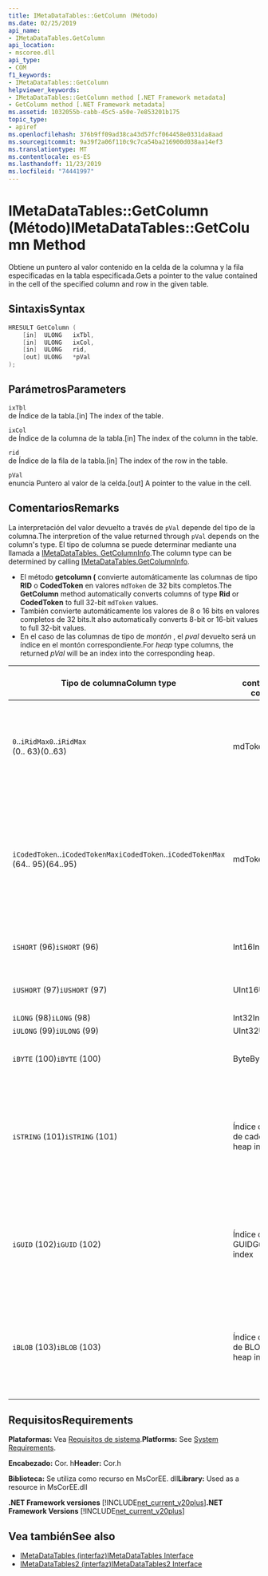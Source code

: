 ```yaml
---
title: IMetaDataTables::GetColumn (Método)
ms.date: 02/25/2019
api_name:
- IMetaDataTables.GetColumn
api_location:
- mscoree.dll
api_type:
- COM
f1_keywords:
- IMetaDataTables::GetColumn
helpviewer_keywords:
- IMetaDataTables::GetColumn method [.NET Framework metadata]
- GetColumn method [.NET Framework metadata]
ms.assetid: 1032055b-cabb-45c5-a50e-7e853201b175
topic_type:
- apiref
ms.openlocfilehash: 376b9ff09ad38ca43d57fcf064458e0331da8aad
ms.sourcegitcommit: 9a39f2a06f110c9c7ca54ba216900d038aa14ef3
ms.translationtype: MT
ms.contentlocale: es-ES
ms.lasthandoff: 11/23/2019
ms.locfileid: "74441997"
---
```

# <a name="imetadatatablesgetcolumn-method"></a><span data-ttu-id="6b7b1-102">IMetaDataTables::GetColumn (Método)</span><span class="sxs-lookup"><span data-stu-id="6b7b1-102">IMetaDataTables::GetColumn Method</span></span>
<span data-ttu-id="6b7b1-103">Obtiene un puntero al valor contenido en la celda de la columna y la fila especificadas en la tabla especificada.</span><span class="sxs-lookup"><span data-stu-id="6b7b1-103">Gets a pointer to the value contained in the cell of the specified column and row in the given table.</span></span>  
  
## <a name="syntax"></a><span data-ttu-id="6b7b1-104">Sintaxis</span><span class="sxs-lookup"><span data-stu-id="6b7b1-104">Syntax</span></span>  
  
```cpp  
HRESULT GetColumn (   
    [in]  ULONG   ixTbl,  
    [in]  ULONG   ixCol,  
    [in]  ULONG   rid,  
    [out] ULONG   *pVal  
);  
```  
  
## <a name="parameters"></a><span data-ttu-id="6b7b1-105">Parámetros</span><span class="sxs-lookup"><span data-stu-id="6b7b1-105">Parameters</span></span>

 `ixTbl`  
 <span data-ttu-id="6b7b1-106">de Índice de la tabla.</span><span class="sxs-lookup"><span data-stu-id="6b7b1-106">[in] The index of the table.</span></span>  
  
 `ixCol`  
 <span data-ttu-id="6b7b1-107">de Índice de la columna de la tabla.</span><span class="sxs-lookup"><span data-stu-id="6b7b1-107">[in] The index of the column in the table.</span></span>  
  
 `rid`  
 <span data-ttu-id="6b7b1-108">de Índice de la fila de la tabla.</span><span class="sxs-lookup"><span data-stu-id="6b7b1-108">[in] The index of the row in the table.</span></span>  
  
 `pVal`  
 <span data-ttu-id="6b7b1-109">enuncia Puntero al valor de la celda.</span><span class="sxs-lookup"><span data-stu-id="6b7b1-109">[out] A pointer to the value in the cell.</span></span>  
 
## <a name="remarks"></a><span data-ttu-id="6b7b1-110">Comentarios</span><span class="sxs-lookup"><span data-stu-id="6b7b1-110">Remarks</span></span>

<span data-ttu-id="6b7b1-111">La interpretación del valor devuelto a través de `pVal` depende del tipo de la columna.</span><span class="sxs-lookup"><span data-stu-id="6b7b1-111">The interpretion of the value returned through `pVal` depends on the column's type.</span></span> <span data-ttu-id="6b7b1-112">El tipo de columna se puede determinar mediante una llamada a [IMetaDataTables. GetColumnInfo](imetadatatables-getcolumninfo-method.md).</span><span class="sxs-lookup"><span data-stu-id="6b7b1-112">The column type can be determined by calling [IMetaDataTables.GetColumnInfo](imetadatatables-getcolumninfo-method.md).</span></span>

- <span data-ttu-id="6b7b1-113">El método **getcolumn (** convierte automáticamente las columnas de tipo **RID** o **CodedToken** en valores `mdToken` de 32 bits completos.</span><span class="sxs-lookup"><span data-stu-id="6b7b1-113">The **GetColumn** method automatically converts columns of type **Rid** or **CodedToken** to full 32-bit `mdToken` values.</span></span>
- <span data-ttu-id="6b7b1-114">También convierte automáticamente los valores de 8 o 16 bits en valores completos de 32 bits.</span><span class="sxs-lookup"><span data-stu-id="6b7b1-114">It also automatically converts 8-bit or 16-bit values to full 32-bit values.</span></span> 
- <span data-ttu-id="6b7b1-115">En el caso de las columnas de tipo de *montón* , el *pval* devuelto será un índice en el montón correspondiente.</span><span class="sxs-lookup"><span data-stu-id="6b7b1-115">For *heap* type columns, the returned *pVal* will be an index into the corresponding heap.</span></span>

| <span data-ttu-id="6b7b1-116">Tipo de columna</span><span class="sxs-lookup"><span data-stu-id="6b7b1-116">Column type</span></span>              | <span data-ttu-id="6b7b1-117">pVal contiene</span><span class="sxs-lookup"><span data-stu-id="6b7b1-117">pVal contains</span></span> | <span data-ttu-id="6b7b1-118">Comentario</span><span class="sxs-lookup"><span data-stu-id="6b7b1-118">Comment</span></span>                          |
|--------------------------|---------------|-----------------------------------|
| <span data-ttu-id="6b7b1-119">`0`..`iRidMax`</span><span class="sxs-lookup"><span data-stu-id="6b7b1-119">`0`..`iRidMax`</span></span><br><span data-ttu-id="6b7b1-120">(0.. 63)</span><span class="sxs-lookup"><span data-stu-id="6b7b1-120">(0..63)</span></span>  | <span data-ttu-id="6b7b1-121">mdToken</span><span class="sxs-lookup"><span data-stu-id="6b7b1-121">mdToken</span></span>     | <span data-ttu-id="6b7b1-122">*pval* contendrá un token completo.</span><span class="sxs-lookup"><span data-stu-id="6b7b1-122">*pVal* will contain a full Token.</span></span> <span data-ttu-id="6b7b1-123">La función convierte automáticamente el RID en un token completo.</span><span class="sxs-lookup"><span data-stu-id="6b7b1-123">The function automatically converts the Rid into a full token.</span></span> |
| <span data-ttu-id="6b7b1-124">`iCodedToken`..`iCodedTokenMax`</span><span class="sxs-lookup"><span data-stu-id="6b7b1-124">`iCodedToken`..`iCodedTokenMax`</span></span><br><span data-ttu-id="6b7b1-125">(64.. 95)</span><span class="sxs-lookup"><span data-stu-id="6b7b1-125">(64..95)</span></span> | <span data-ttu-id="6b7b1-126">mdToken</span><span class="sxs-lookup"><span data-stu-id="6b7b1-126">mdToken</span></span> | <span data-ttu-id="6b7b1-127">Después de la devolución, *pval* contendrá un token completo.</span><span class="sxs-lookup"><span data-stu-id="6b7b1-127">Upon return, *pVal* will contain a full Token.</span></span> <span data-ttu-id="6b7b1-128">La función descomprime automáticamente CodedToken en un token completo.</span><span class="sxs-lookup"><span data-stu-id="6b7b1-128">The function automatically decompresses the CodedToken into a full token.</span></span> |
| <span data-ttu-id="6b7b1-129">`iSHORT` (96)</span><span class="sxs-lookup"><span data-stu-id="6b7b1-129">`iSHORT` (96)</span></span>            | <span data-ttu-id="6b7b1-130">Int16</span><span class="sxs-lookup"><span data-stu-id="6b7b1-130">Int16</span></span>         | <span data-ttu-id="6b7b1-131">El signo se extiende automáticamente a 32 bits.</span><span class="sxs-lookup"><span data-stu-id="6b7b1-131">Automatically sign-extended to 32-bit.</span></span>  |
| <span data-ttu-id="6b7b1-132">`iUSHORT` (97)</span><span class="sxs-lookup"><span data-stu-id="6b7b1-132">`iUSHORT` (97)</span></span>           | <span data-ttu-id="6b7b1-133">UInt16</span><span class="sxs-lookup"><span data-stu-id="6b7b1-133">UInt16</span></span>        | <span data-ttu-id="6b7b1-134">El signo se extiende automáticamente a 32 bits.</span><span class="sxs-lookup"><span data-stu-id="6b7b1-134">Automatically sign-extended to 32-bit.</span></span>  |
| <span data-ttu-id="6b7b1-135">`iLONG` (98)</span><span class="sxs-lookup"><span data-stu-id="6b7b1-135">`iLONG` (98)</span></span>             | <span data-ttu-id="6b7b1-136">Int32</span><span class="sxs-lookup"><span data-stu-id="6b7b1-136">Int32</span></span>         |                                        | 
| <span data-ttu-id="6b7b1-137">`iULONG` (99)</span><span class="sxs-lookup"><span data-stu-id="6b7b1-137">`iULONG` (99)</span></span>            | <span data-ttu-id="6b7b1-138">UInt32</span><span class="sxs-lookup"><span data-stu-id="6b7b1-138">UInt32</span></span>        |                                        |
| <span data-ttu-id="6b7b1-139">`iBYTE` (100)</span><span class="sxs-lookup"><span data-stu-id="6b7b1-139">`iBYTE` (100)</span></span>            | <span data-ttu-id="6b7b1-140">Byte</span><span class="sxs-lookup"><span data-stu-id="6b7b1-140">Byte</span></span>          | <span data-ttu-id="6b7b1-141">El signo se extiende automáticamente a 32 bits.</span><span class="sxs-lookup"><span data-stu-id="6b7b1-141">Automatically sign-extended to 32-bit.</span></span>  |
| <span data-ttu-id="6b7b1-142">`iSTRING` (101)</span><span class="sxs-lookup"><span data-stu-id="6b7b1-142">`iSTRING` (101)</span></span>          | <span data-ttu-id="6b7b1-143">Índice de montón de cadena</span><span class="sxs-lookup"><span data-stu-id="6b7b1-143">String heap index</span></span> | <span data-ttu-id="6b7b1-144">*pval* es un índice del montón de cadenas.</span><span class="sxs-lookup"><span data-stu-id="6b7b1-144">*pVal* is an index into the String heap.</span></span> <span data-ttu-id="6b7b1-145">Use [IMetadataTables:: GetString](imetadatatables-getstring-method.md) para obtener el valor de cadena de columna real.</span><span class="sxs-lookup"><span data-stu-id="6b7b1-145">Use [IMetadataTables::GetString](imetadatatables-getstring-method.md) to get the actual column String value.</span></span> |
| <span data-ttu-id="6b7b1-146">`iGUID` (102)</span><span class="sxs-lookup"><span data-stu-id="6b7b1-146">`iGUID` (102)</span></span>            | <span data-ttu-id="6b7b1-147">Índice de montón GUID</span><span class="sxs-lookup"><span data-stu-id="6b7b1-147">Guid heap index</span></span> | <span data-ttu-id="6b7b1-148">*pval* es un índice en el montón de GUID.</span><span class="sxs-lookup"><span data-stu-id="6b7b1-148">*pVal* is an index into the Guid heap.</span></span> <span data-ttu-id="6b7b1-149">Use [IMetadataTables:: GetGuid](imetadatatables-getguid-method.md) para obtener el valor de GUID de columna real.</span><span class="sxs-lookup"><span data-stu-id="6b7b1-149">Use [IMetadataTables::GetGuid](imetadatatables-getguid-method.md) to get the actual column Guid value.</span></span> |
| <span data-ttu-id="6b7b1-150">`iBLOB` (103)</span><span class="sxs-lookup"><span data-stu-id="6b7b1-150">`iBLOB` (103)</span></span>            | <span data-ttu-id="6b7b1-151">Índice de montón de BLOB</span><span class="sxs-lookup"><span data-stu-id="6b7b1-151">Blob heap index</span></span> | <span data-ttu-id="6b7b1-152">*pval* es un índice del montón de blobs.</span><span class="sxs-lookup"><span data-stu-id="6b7b1-152">*pVal* is an index into the Blob heap.</span></span> <span data-ttu-id="6b7b1-153">Use [IMetadataTables:: GetBlob](imetadatatables-getblob-method.md) para obtener el valor de BLOB de columna real.</span><span class="sxs-lookup"><span data-stu-id="6b7b1-153">Use [IMetadataTables::GetBlob](imetadatatables-getblob-method.md) to get the actual column Blob value.</span></span> |
  
## <a name="requirements"></a><span data-ttu-id="6b7b1-154">Requisitos</span><span class="sxs-lookup"><span data-stu-id="6b7b1-154">Requirements</span></span>  
 <span data-ttu-id="6b7b1-155">**Plataformas:** Vea [Requisitos de sistema](../../../../docs/framework/get-started/system-requirements.md).</span><span class="sxs-lookup"><span data-stu-id="6b7b1-155">**Platforms:** See [System Requirements](../../../../docs/framework/get-started/system-requirements.md).</span></span>  
  
 <span data-ttu-id="6b7b1-156">**Encabezado:** Cor. h</span><span class="sxs-lookup"><span data-stu-id="6b7b1-156">**Header:** Cor.h</span></span>  
  
 <span data-ttu-id="6b7b1-157">**Biblioteca:** Se utiliza como recurso en MsCorEE. dll</span><span class="sxs-lookup"><span data-stu-id="6b7b1-157">**Library:** Used as a resource in MsCorEE.dll</span></span>  
  
 <span data-ttu-id="6b7b1-158">**.NET Framework versiones** [!INCLUDE[net_current_v20plus](../../../../includes/net-current-v20plus-md.md)]</span><span class="sxs-lookup"><span data-stu-id="6b7b1-158">**.NET Framework Versions** [!INCLUDE[net_current_v20plus](../../../../includes/net-current-v20plus-md.md)]</span></span>  
  
## <a name="see-also"></a><span data-ttu-id="6b7b1-159">Vea también</span><span class="sxs-lookup"><span data-stu-id="6b7b1-159">See also</span></span>

- [<span data-ttu-id="6b7b1-160">IMetaDataTables (interfaz)</span><span class="sxs-lookup"><span data-stu-id="6b7b1-160">IMetaDataTables Interface</span></span>](../../../../docs/framework/unmanaged-api/metadata/imetadatatables-interface.md)
- [<span data-ttu-id="6b7b1-161">IMetaDataTables2 (interfaz)</span><span class="sxs-lookup"><span data-stu-id="6b7b1-161">IMetaDataTables2 Interface</span></span>](../../../../docs/framework/unmanaged-api/metadata/imetadatatables2-interface.md)
